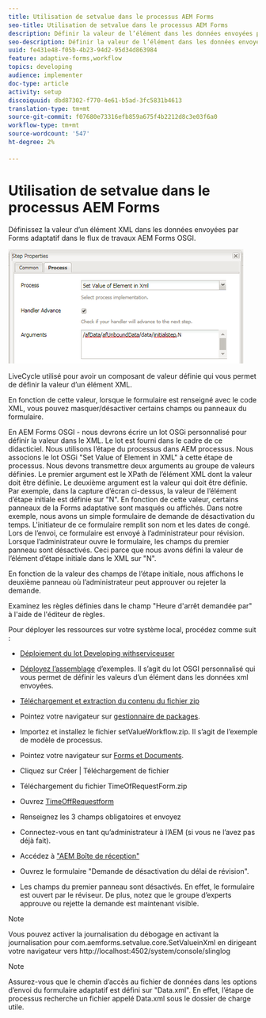 ```yaml
---
title: Utilisation de setvalue dans le processus AEM Forms
seo-title: Utilisation de setvalue dans le processus AEM Forms
description: Définir la valeur de l’élément dans les données envoyées par Forms adaptatif dans AEM Forms OSGI
seo-description: Définir la valeur de l’élément dans les données envoyées par Forms adaptatif dans AEM Forms OSGI
uuid: fe431e48-f05b-4b23-94d2-95d34d863984
feature: adaptive-forms,workflow
topics: developing
audience: implementer
doc-type: article
activity: setup
discoiquuid: dbd87302-f770-4e61-b5ad-3fc5831b4613
translation-type: tm+mt
source-git-commit: f07680e73316efb859a675f4b2212d8c3e03f6a0
workflow-type: tm+mt
source-wordcount: '547'
ht-degree: 2%

---
```



# Utilisation de setvalue dans le processus AEM Forms

Définissez la valeur d’un élément XML dans les données envoyées par Forms adaptatif dans le flux de travaux AEM Forms OSGI.

![SetValue](assets/setvalue.png)

LiveCycle utilisé pour avoir un composant de valeur définie qui vous permet de définir la valeur d’un élément XML.

En fonction de cette valeur, lorsque le formulaire est renseigné avec le code XML, vous pouvez masquer/désactiver certains champs ou panneaux du formulaire.

En AEM Forms OSGI - nous devrons écrire un lot OSGi personnalisé pour définir la valeur dans le XML. Le lot est fourni dans le cadre de ce didacticiel.
Nous utilisons l’étape du processus dans AEM processus. Nous associons le lot OSGi &quot;Set Value of Element in XML&quot; à cette étape de processus.
Nous devons transmettre deux arguments au groupe de valeurs définies. Le premier argument est le XPath de l’élément XML dont la valeur doit être définie. Le deuxième argument est la valeur qui doit être définie.
Par exemple, dans la capture d’écran ci-dessus, la valeur de l’élément d’étape initiale est définie sur &quot;N&quot;.
En fonction de cette valeur, certains panneaux de la Forms adaptative sont masqués ou affichés.
Dans notre exemple, nous avons un simple formulaire de demande de désactivation du temps. L&#39;initiateur de ce formulaire remplit son nom et les dates de congé. Lors de l’envoi, ce formulaire est envoyé à l’administrateur pour révision. Lorsque l’administrateur ouvre le formulaire, les champs du premier panneau sont désactivés. Ceci parce que nous avons défini la valeur de l’élément d’étape initiale dans le XML sur &quot;N&quot;.

En fonction de la valeur des champs de l’étape initiale, nous affichons le deuxième panneau où l’administrateur peut approuver ou rejeter la demande.

Examinez les règles définies dans le champ &quot;Heure d&#39;arrêt demandée par&quot; à l&#39;aide de l&#39;éditeur de règles.

Pour déployer les ressources sur votre système local, procédez comme suit :

* [Déploiement du lot Developing withserviceuser](/help/forms/assets/common-osgi-bundles/DevelopingWithServiceUser.jar)

* [Déployez l’assemblage](/help/forms/assets/common-osgi-bundles/SetValueApp.core-1.0-SNAPSHOT.jar) d’exemples. Il s’agit du lot OSGI personnalisé qui vous permet de définir les valeurs d’un élément dans les données xml envoyées.

* [Téléchargement et extraction du contenu du fichier zip](assets/setvalueassets.zip)
* Pointez votre navigateur sur [gestionnaire de packages](http://localhost:4502/crx/packmgr/index.jsp).
* Importez et installez le fichier setValueWorkflow.zip. Il s’agit de l’exemple de modèle de processus.
* Pointez votre navigateur sur [Forms et Documents](http://localhost:4502/aem/forms.html/content/dam/formsanddocuments).
* Cliquez sur Créer | Téléchargement de fichier
* Téléchargement du fichier TimeOfRequestForm.zip
* Ouvrez [TimeOffRequestform](http://localhost:4502/content/dam/formsanddocuments/timeoffapplication/jcr:content?wcmmode=disabled)
* Renseignez les 3 champs obligatoires et envoyez
* Connectez-vous en tant qu’administrateur à l’AEM (si vous ne l’avez pas déjà fait).
* Accédez à [&quot;AEM Boîte de réception&quot;](http://localhost:4502/aem/inbox)
* Ouvrez le formulaire &quot;Demande de désactivation du délai de révision&quot;.
* Les champs du premier panneau sont désactivés. En effet, le formulaire est ouvert par le réviseur. De plus, notez que le groupe d’experts approuve ou rejette la demande est maintenant visible.

>[!NOTE]
>
>Vous pouvez activer la journalisation du débogage en activant la journalisation pour
>com.aemforms.setvalue.core.SetValueinXml
>en dirigeant votre navigateur vers http://localhost:4502/system/console/slinglog

>[!NOTE]
>
>Assurez-vous que le chemin d’accès au fichier de données dans les options d’envoi du formulaire adaptatif est défini sur &quot;Data.xml&quot;. En effet, l’étape de processus recherche un fichier appelé Data.xml sous le dossier de charge utile.
